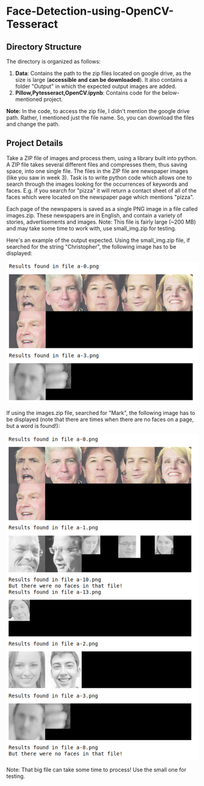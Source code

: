 # Face-Detection-using-OpenCV-Tesseract

## Directory Structure

The directory is organized as follows:

1. **Data**: Contains the path to the zip files located on google drive, as the size is large (**accessible and can be downloaded**). It also contains a folder "Output" in which the expected output images are added.
2. **Pillow,Pytesseract,OpenCV.ipynb**: Contains code for the below-mentioned project.

**Note:** In the code, to access the zip file, I didn't mention the google drive path. Rather, I mentioned just the file name. So, you can download the files and change the path. 


## Project Details

Take a ZIP file of images and process them, using a library built into python. A ZIP file takes several different files and compresses them, thus saving space, into one single file. The files in the ZIP file are newspaper images (like you saw in week 3). Task is to write python code which allows one to search through the images looking for the occurrences of keywords and faces. E.g. if you search for "pizza" it will return a contact sheet of all of the faces which were located on the newspaper page which mentions "pizza".

Each page of the newspapers is saved as a single PNG image in a file called images.zip. These newspapers are in English, and contain a variety of stories, advertisements and images. Note: This file is fairly large (~200 MB) and may take some time to work with, use small_img.zip for testing.

Here's an example of the output expected. Using the small_img.zip file, if searched for the string "Christopher", the following image has to be displayed:

![alt text](https://github.com/RaajithaMiddi/Face-Detection-using-OpenCV-Tesseract/blob/main/Data/Output/small_project.png)

If using the images.zip file, searched for "Mark", the following image has to be displayed (note that there are times when there are no faces on a page, but a word is found!):

![alt text](https://github.com/RaajithaMiddi/Face-Detection-using-OpenCV-Tesseract/blob/main/Data/Output/large_project.png)

Note: That big file can take some time to process! Use the small one for testing.
